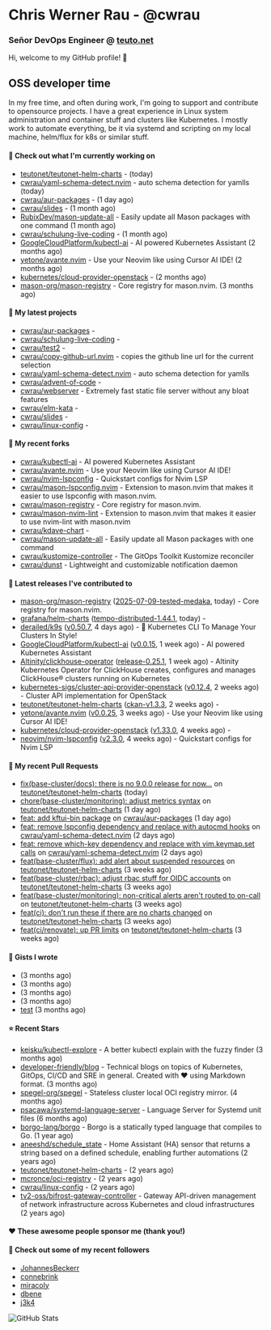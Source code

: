 # Chris Werner Rau - @cwrau
### Señor DevOps Engineer @ [teuto.net](https://teuto.net)

Hi, welcome to my GitHub profile! 👋

## OSS developer time
In my free time, and often during work, I'm going to support and contribute to opensource projects. I have a great experience in Linux system administration and container stuff and clusters like Kubernetes. I mostly work to automate everything, be it via systemd and scripting on my local machine, helm/flux for k8s or similar stuff.

#### 👷 Check out what I'm currently working on

- [teutonet/teutonet-helm-charts](https://github.com/teutonet/teutonet-helm-charts) -  (today)
- [cwrau/yaml-schema-detect.nvim](https://github.com/cwrau/yaml-schema-detect.nvim) - auto schema detection for yamlls (today)
- [cwrau/aur-packages](https://github.com/cwrau/aur-packages) -  (1 day ago)
- [cwrau/slides](https://github.com/cwrau/slides) -  (1 month ago)
- [RubixDev/mason-update-all](https://github.com/RubixDev/mason-update-all) - Easily update all Mason packages with one command (1 month ago)
- [cwrau/schulung-live-coding](https://github.com/cwrau/schulung-live-coding) -  (1 month ago)
- [GoogleCloudPlatform/kubectl-ai](https://github.com/GoogleCloudPlatform/kubectl-ai) - AI powered Kubernetes Assistant (2 months ago)
- [yetone/avante.nvim](https://github.com/yetone/avante.nvim) - Use your Neovim like using Cursor AI IDE! (2 months ago)
- [kubernetes/cloud-provider-openstack](https://github.com/kubernetes/cloud-provider-openstack) -  (2 months ago)
- [mason-org/mason-registry](https://github.com/mason-org/mason-registry) - Core registry for mason.nvim. (3 months ago)

#### 🌱 My latest projects

- [cwrau/aur-packages](https://github.com/cwrau/aur-packages) - 
- [cwrau/schulung-live-coding](https://github.com/cwrau/schulung-live-coding) - 
- [cwrau/test2](https://github.com/cwrau/test2) - 
- [cwrau/copy-github-url.nvim](https://github.com/cwrau/copy-github-url.nvim) - copies the github line url for the current selection
- [cwrau/yaml-schema-detect.nvim](https://github.com/cwrau/yaml-schema-detect.nvim) - auto schema detection for yamlls
- [cwrau/advent-of-code](https://github.com/cwrau/advent-of-code) - 
- [cwrau/webserver](https://github.com/cwrau/webserver) - Extremely fast static file server without any bloat features
- [cwrau/elm-kata](https://github.com/cwrau/elm-kata) - 
- [cwrau/slides](https://github.com/cwrau/slides) - 
- [cwrau/linux-config](https://github.com/cwrau/linux-config) - 

#### 🍴 My recent forks

- [cwrau/kubectl-ai](https://github.com/cwrau/kubectl-ai) - AI powered Kubernetes Assistant
- [cwrau/avante.nvim](https://github.com/cwrau/avante.nvim) - Use your Neovim like using Cursor AI IDE!
- [cwrau/nvim-lspconfig](https://github.com/cwrau/nvim-lspconfig) - Quickstart configs for Nvim LSP
- [cwrau/mason-lspconfig.nvim](https://github.com/cwrau/mason-lspconfig.nvim) - Extension to mason.nvim that makes it easier to use lspconfig with mason.nvim.
- [cwrau/mason-registry](https://github.com/cwrau/mason-registry) - Core registry for mason.nvim.
- [cwrau/mason-nvim-lint](https://github.com/cwrau/mason-nvim-lint) - Extension to mason.nvim that makes it easier to use nvim-lint with mason.nvim
- [cwrau/kdave-chart](https://github.com/cwrau/kdave-chart) - 
- [cwrau/mason-update-all](https://github.com/cwrau/mason-update-all) - Easily update all Mason packages with one command
- [cwrau/kustomize-controller](https://github.com/cwrau/kustomize-controller) - The GitOps Toolkit Kustomize reconciler
- [cwrau/dunst](https://github.com/cwrau/dunst) - Lightweight and customizable notification daemon

#### 🔭 Latest releases I've contributed to

- [mason-org/mason-registry](https://github.com/mason-org/mason-registry) ([2025-07-09-tested-medaka](https://github.com/mason-org/mason-registry/releases/tag/2025-07-09-tested-medaka), today) - Core registry for mason.nvim.
- [grafana/helm-charts](https://github.com/grafana/helm-charts) ([tempo-distributed-1.44.1](https://github.com/grafana/helm-charts/releases/tag/tempo-distributed-1.44.1), today) - 
- [derailed/k9s](https://github.com/derailed/k9s) ([v0.50.7](https://github.com/derailed/k9s/releases/tag/v0.50.7), 4 days ago) - 🐶 Kubernetes CLI To Manage Your Clusters In Style!
- [GoogleCloudPlatform/kubectl-ai](https://github.com/GoogleCloudPlatform/kubectl-ai) ([v0.0.15](https://github.com/GoogleCloudPlatform/kubectl-ai/releases/tag/v0.0.15), 1 week ago) - AI powered Kubernetes Assistant
- [Altinity/clickhouse-operator](https://github.com/Altinity/clickhouse-operator) ([release-0.25.1](https://github.com/Altinity/clickhouse-operator/releases/tag/release-0.25.1), 1 week ago) - Altinity Kubernetes Operator for ClickHouse creates, configures and manages ClickHouse® clusters running on Kubernetes
- [kubernetes-sigs/cluster-api-provider-openstack](https://github.com/kubernetes-sigs/cluster-api-provider-openstack) ([v0.12.4](https://github.com/kubernetes-sigs/cluster-api-provider-openstack/releases/tag/v0.12.4), 2 weeks ago) - Cluster API implementation for OpenStack
- [teutonet/teutonet-helm-charts](https://github.com/teutonet/teutonet-helm-charts) ([ckan-v1.3.3](https://github.com/teutonet/teutonet-helm-charts/releases/tag/ckan-v1.3.3), 2 weeks ago) - 
- [yetone/avante.nvim](https://github.com/yetone/avante.nvim) ([v0.0.25](https://github.com/yetone/avante.nvim/releases/tag/v0.0.25), 3 weeks ago) - Use your Neovim like using Cursor AI IDE!
- [kubernetes/cloud-provider-openstack](https://github.com/kubernetes/cloud-provider-openstack) ([v1.33.0](https://github.com/kubernetes/cloud-provider-openstack/releases/tag/v1.33.0), 4 weeks ago) - 
- [neovim/nvim-lspconfig](https://github.com/neovim/nvim-lspconfig) ([v2.3.0](https://github.com/neovim/nvim-lspconfig/releases/tag/v2.3.0), 4 weeks ago) - Quickstart configs for Nvim LSP

#### 🔨 My recent Pull Requests

- [fix(base-cluster/docs): there is no 9.0.0 release for now...](https://github.com/teutonet/teutonet-helm-charts/pull/1563) on [teutonet/teutonet-helm-charts](https://github.com/teutonet/teutonet-helm-charts) (today)
- [chore(base-cluster/monitoring): adjust metrics syntax](https://github.com/teutonet/teutonet-helm-charts/pull/1562) on [teutonet/teutonet-helm-charts](https://github.com/teutonet/teutonet-helm-charts) (1 day ago)
- [feat: add kftui-bin package](https://github.com/cwrau/aur-packages/pull/62) on [cwrau/aur-packages](https://github.com/cwrau/aur-packages) (1 day ago)
- [feat: remove lspconfig dependency and replace with autocmd hooks](https://github.com/cwrau/yaml-schema-detect.nvim/pull/9) on [cwrau/yaml-schema-detect.nvim](https://github.com/cwrau/yaml-schema-detect.nvim) (2 days ago)
- [feat: remove which-key dependency and replace with vim.keymap.set calls](https://github.com/cwrau/yaml-schema-detect.nvim/pull/7) on [cwrau/yaml-schema-detect.nvim](https://github.com/cwrau/yaml-schema-detect.nvim) (2 days ago)
- [feat(base-cluster/flux): add alert about suspended resources](https://github.com/teutonet/teutonet-helm-charts/pull/1540) on [teutonet/teutonet-helm-charts](https://github.com/teutonet/teutonet-helm-charts) (3 weeks ago)
- [feat(base-cluster/rbac): adjust rbac stuff for OIDC accounts](https://github.com/teutonet/teutonet-helm-charts/pull/1538) on [teutonet/teutonet-helm-charts](https://github.com/teutonet/teutonet-helm-charts) (3 weeks ago)
- [feat(base-cluster/monitoring): non-critical alerts aren't routed to on-call](https://github.com/teutonet/teutonet-helm-charts/pull/1533) on [teutonet/teutonet-helm-charts](https://github.com/teutonet/teutonet-helm-charts) (3 weeks ago)
- [feat(ci): don't run these if there are no charts changed](https://github.com/teutonet/teutonet-helm-charts/pull/1522) on [teutonet/teutonet-helm-charts](https://github.com/teutonet/teutonet-helm-charts) (3 weeks ago)
- [feat(ci/renovate): up PR limits](https://github.com/teutonet/teutonet-helm-charts/pull/1506) on [teutonet/teutonet-helm-charts](https://github.com/teutonet/teutonet-helm-charts) (3 weeks ago)

#### 📓 Gists I wrote

- [](https://gist.github.com/85c73a60676b98638dc9789155cef9b3) (3 months ago)
- [](https://gist.github.com/69a382004ce7326d792ff10d6c26e553) (3 months ago)
- [](https://gist.github.com/f0bf8a208067c4bce5e8731c4caf5adc) (3 months ago)
- [](https://gist.github.com/997058533974174c5317135b3a4f0329) (3 months ago)
- [test](https://gist.github.com/3caaaa92ab8f3dc19895ff1a54c3fd54) (3 months ago)

#### ⭐ Recent Stars

- [keisku/kubectl-explore](https://github.com/keisku/kubectl-explore) - A better kubectl explain with the fuzzy finder (3 months ago)
- [developer-friendly/blog](https://github.com/developer-friendly/blog) - Technical blogs on topics of Kubernetes, GitOps, CI/CD and SRE in general. Created with ❤️ using Markdown format. (3 months ago)
- [spegel-org/spegel](https://github.com/spegel-org/spegel) - Stateless cluster local OCI registry mirror. (4 months ago)
- [psacawa/systemd-language-server](https://github.com/psacawa/systemd-language-server) - Language Server for Systemd unit files (6 months ago)
- [borgo-lang/borgo](https://github.com/borgo-lang/borgo) - Borgo is a statically typed language that compiles to Go. (1 year ago)
- [aneeshd/schedule_state](https://github.com/aneeshd/schedule_state) - Home Assistant (HA) sensor that returns a string based on a defined schedule, enabling further automations (2 years ago)
- [teutonet/teutonet-helm-charts](https://github.com/teutonet/teutonet-helm-charts) -  (2 years ago)
- [mcronce/oci-registry](https://github.com/mcronce/oci-registry) -  (2 years ago)
- [cwrau/linux-config](https://github.com/cwrau/linux-config) -  (2 years ago)
- [tv2-oss/bifrost-gateway-controller](https://github.com/tv2-oss/bifrost-gateway-controller) - Gateway API-driven management of network infrastructure across Kubernetes and cloud infrastructures (2 years ago)

#### ❤️ These awesome people sponsor me (thank you!)


#### 👯 Check out some of my recent followers

- [JohannesBeckerr](https://github.com/JohannesBeckerr)
- [connebrink](https://github.com/connebrink)
- [miracoly](https://github.com/miracoly)
- [dbene](https://github.com/dbene)
- [j3k4](https://github.com/j3k4)

![GitHub Stats](https://github-readme-stats.vercel.app/api?username=cwrau&count_private=false&theme=tokyonight&show_icons=true)
